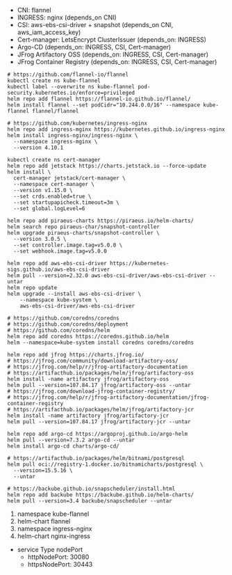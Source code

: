 * CNI: flannel
* INGRESS: nginx (depends_on CNI)
* CSI: aws-ebs-csi-driver + snapshot (depends_on CNI, aws_iam_access_key)
* Cert-manager: LetsEncrypt ClusterIssuer (depends_on: INGRESS)
* Argo-CD (depends_on: INGRESS, CSI, Cert-manager)
* JFrog Artifactory OSS (depends_on: INGRESS, CSI, Cert-manager)
* JFrog Container Registry (depends_on: INGRESS, CSI, Cert-manager)

```shell
# https://github.com/flannel-io/flannel
kubectl create ns kube-flannel
kubectl label --overwrite ns kube-flannel pod-security.kubernetes.io/enforce=privileged
helm repo add flannel https://flannel-io.github.io/flannel/
helm install flannel --set podCidr="10.244.0.0/16" --namespace kube-flannel flannel/flannel

# https://github.com/kubernetes/ingress-nginx
helm repo add ingress-mginx https://kubernetes.github.io/ingress-nginx
helm install ingress-nginx/ingress-nginx \
  --namespace ingress-mginx \
  --version 4.10.1

kubectl create ns cert-manager
helm repo add jetstack https://charts.jetstack.io --force-update
helm install \
  cert-manager jetstack/cert-manager \
  --namespace cert-manager \
  --version v1.15.0 \
  --set crds.enabled=true \
  --set startupapicheck.timeout=3m \
  --set global.logLevel=6

helm repo add piraeus-charts https://piraeus.io/helm-charts/
helm search repo piraeus-char/snapshot-controller
helm upgrade piraeus-charts/snapshot-controller \
  --version 3.0.5 \
  --set controller.image.tag=v5.0.0 \
  --set webhook.image.tag=v5.0.0
  
helm repo add aws-ebs-csi-driver https://kubernetes-sigs.github.io/aws-ebs-csi-driver
helm pull --version=2.32.0 aws-ebs-csi-driver/aws-ebs-csi-driver --untar
helm repo update
helm upgrade --install aws-ebs-csi-driver \
    --namespace kube-system \
    aws-ebs-csi-driver/aws-ebs-csi-driver

# https://github.com/coredns/coredns
# https://github.com/coredns/deployment
# https://github.com/coredns/helm
helm repo add coredns https://coredns.github.io/helm
helm --namespace=kube-system install coredns coredns/coredns

helm repo add jfrog https://charts.jfrog.io/
# https://jfrog.com/community/download-artifactory-oss/
# https://jfrog.com/help/r/jfrog-artifactory-documentation
# https://artifacthub.io/packages/helm/jfrog/artifactory-oss
helm install -name artifactory jfrog/artifactory-oss
helm pull --version=107.84.17 jfrog/artifactory-oss --untar
# https://jfrog.com/download-jfrog-container-registry/
# https://jfrog.com/help/r/jfrog-artifactory-documentation/jfrog-container-registry
# https://artifacthub.io/packages/helm/jfrog/artifactory-jcr
helm install -name artifactory jfrog/artifactory-jcr
helm pull --version=107.84.17 jfrog/artifactory-jcr --untar

helm repo add argo-cd https://argoproj.github.io/argo-helm
helm pull --version=7.3.2 argo-cd --untar
helm install argo-cd charts/argo-cd/

# https://artifacthub.io/packages/helm/bitnami/postgresql
helm pull oci://registry-1.docker.io/bitnamicharts/postgresql \
  --version=15.5.16 \
  --untar

# https://backube.github.io/snapscheduler/install.html
helm repo add backube https://backube.github.io/helm-charts/
helm pull --version=3.4 backube/snapscheduler --untar
```

1. namespace kube-flannel
2. helm-chart flannel
3. namespace ingress-nginx
4. helm-chart nginx-ingress
  * service Type nodePort
     * httpNodePort: 30080
     * httpsNodePort: 30443